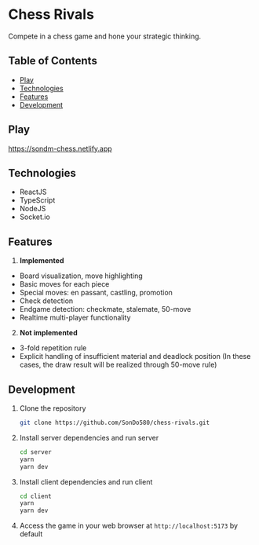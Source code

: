 # Chess Rivals

Compete in a chess game and hone your strategic thinking.

## Table of Contents

- [Play](#play)
- [Technologies](#technologies)
- [Features](#features)
- [Development](#development)

## Play

https://sondm-chess.netlify.app

## Technologies

- ReactJS
- TypeScript
- NodeJS
- Socket.io

## Features

1. **Implemented**

- Board visualization, move highlighting
- Basic moves for each piece
- Special moves: en passant, castling, promotion
- Check detection
- Endgame detection: checkmate, stalemate, 50-move
- Realtime multi-player functionality

2. **Not implemented**

- 3-fold repetition rule
- Explicit handling of insufficient material and deadlock position (In these cases, the draw result will be realized through 50-move rule)

## Development

1. Clone the repository

   ```bash
   git clone https://github.com/SonDo580/chess-rivals.git
   ```

2. Install server dependencies and run server

   ```bash
   cd server
   yarn
   yarn dev
   ```

3. Install client dependencies and run client

   ```bash
   cd client
   yarn
   yarn dev
   ```

4. Access the game in your web browser at `http://localhost:5173` by default
